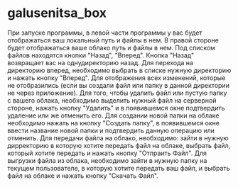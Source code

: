 # galusenitsa_box

При запуске программы, в левой части программы у вас будет отображаться ваш локальный путь и файлы в нем. В правой стороне будет отображаться ваше облако путь и файлы в нем.
Под списком файлов находятся кнопки "Назад", "Вперед". Кнопка "Назад" возвращает вас на однудиректорию назад. Для перехода на директорию вперед, необходимо выбрать в списке нужную директорию и нажать кнопку "Вперед".
Для отображения всех изменений, которые не отобразились (если вы создали файл или папку в данной директории не через приложение).
Для того, чтобы удалить файл или пустую папку с вашего облака, необходимо выделить нужный файл на серверной стороне, нажать кнопку "Удалить" и в появившемся окне подтвердить удаление или же отменить его.
Для создании новой папки на облаке необходимо нажать на кнопку "Создать папку", в появившемся окне ввести название новой папки и подтвердить данную операцию или отменить.
Для передачи файла на облако, необходимо: зайти в нужную дирректорию в которую хотите передать файл на облаке, выбрать файл, который хотите передать и нажать кнопку "Отпраить Файл".
Для выгрузки файла из облака, необходимо зайти в нужную папку на текущем пользователе, в которую хотите передать ваш файл, и выбрать файл на облаке и нажать кнопку "Скачать Файл".

